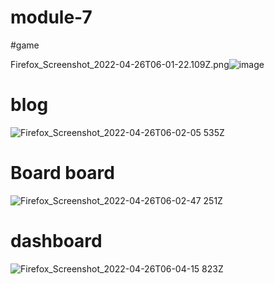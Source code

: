 # module-7
#game

Firefox_Screenshot_2022-04-26T06-01-22.109Z.png![image](https://user-images.githubusercontent.com/60251000/165232092-582f72d3-617f-4070-ba02-458d47845747.png)

# blog
![Firefox_Screenshot_2022-04-26T06-02-05 535Z](https://user-images.githubusercontent.com/60251000/165232437-add177a9-3d88-45ea-aad3-7d885851ba50.png)

# Board board
![Firefox_Screenshot_2022-04-26T06-02-47 251Z](https://user-images.githubusercontent.com/60251000/165232468-6c505a83-4955-47f3-9829-6ffc054bf5e0.png)

# dashboard
![Firefox_Screenshot_2022-04-26T06-04-15 823Z](https://user-images.githubusercontent.com/60251000/165232687-55de908e-18ae-4a62-ae42-ed2963782a4a.png)
